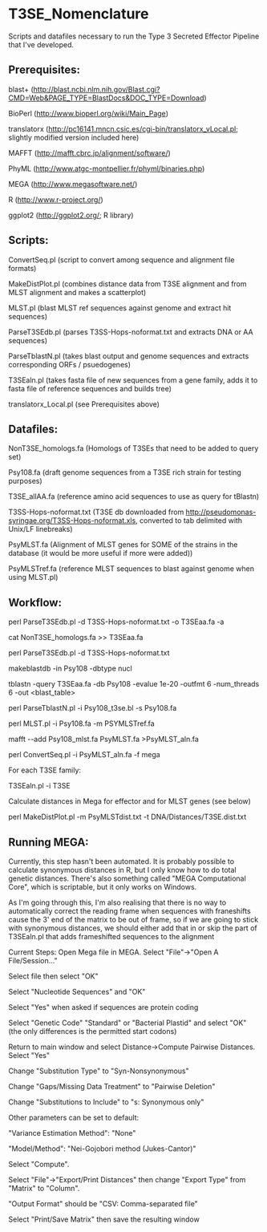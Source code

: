 T3SE_Nomenclature
=================

Scripts and datafiles necessary to run the Type 3 Secreted Effector Pipeline that I've developed.

Prerequisites:
--------------

 blast+ (http://blast.ncbi.nlm.nih.gov/Blast.cgi?CMD=Web&PAGE_TYPE=BlastDocs&DOC_TYPE=Download)
 
 BioPerl (http://www.bioperl.org/wiki/Main_Page)
 
 translatorx (http://pc16141.mncn.csic.es/cgi-bin/translatorx_vLocal.pl; slightly modified version included here)
 
 MAFFT (http://mafft.cbrc.jp/alignment/software/)
 
 PhyML (http://www.atgc-montpellier.fr/phyml/binaries.php)
 
 MEGA (http://www.megasoftware.net/)
 
 R (http://www.r-project.org/)
 
 ggplot2 (http://ggplot2.org/; R library)
 
 
 
Scripts:
--------

 ConvertSeq.pl (script to convert among sequence and alignment file formats)
 
 MakeDistPlot.pl (combines distance data from T3SE alignment and from MLST alignment and makes a scatterplot)
 
 MLST.pl (blast MLST ref sequences against genome and extract hit sequences)
 
 ParseT3SEdb.pl (parses T3SS-Hops-noformat.txt and extracts DNA or AA sequences)
 
 ParseTblastN.pl (takes blast output and genome sequences and extracts corresponding ORFs / psuedogenes)
 
 T3SEaln.pl (takes fasta file of new sequences from a gene family, adds it to fasta file of reference sequences and builds tree)
 
 translatorx_Local.pl (see Prerequisites above)
 
 

Datafiles:
----------

 NonT3SE_homologs.fa (Homologs of T3SEs that need to be added to query set)
 
 Psy108.fa (draft genome sequences from a T3SE rich strain for testing purposes)
 
 T3SE_allAA.fa (reference amino acid sequences to use as query for tBlastn)
 
 T3SS-Hops-noformat.txt (T3SE db downloaded from http://pseudomonas-syringae.org/T3SS-Hops-noformat.xls, 
 converted to tab delimited with Unix/LF linebreaks)
  
 PsyMLST.fa (Alignment of MLST genes for SOME of the strains in the database (it would be more useful if more were added))

 PsyMLSTref.fa (reference MLST sequences to blast against genome when using MLST.pl)



Workflow:
---------

 perl ParseT3SEdb.pl -d T3SS-Hops-noformat.txt -o T3SEaa.fa -a

cat NonT3SE_homologs.fa >> T3SEaa.fa

perl ParseT3SEdb.pl -d T3SS-Hops-noformat.txt

makeblastdb -in Psy108 -dbtype nucl

tblastn -query T3SEaa.fa -db Psy108 -evalue 1e-20 -outfmt 6 -num_threads 6 -out <blast_table>

perl ParseTblastN.pl -i Psy108_t3se.bl -s Psy108.fa

perl MLST.pl -i Psy108.fa -m PSYMLSTref.fa

mafft --add Psy108_mlst.fa PsyMLST.fa >PsyMLST_aln.fa

perl ConvertSeq.pl -i PsyMLST_aln.fa -f mega 
 
For each T3SE family:

T3SEaln.pl -i T3SE

Calculate distances in Mega for effector and for MLST genes (see below)

perl MakeDistPlot.pl -m PsyMLSTdist.txt -t DNA/Distances/T3SE.dist.txt



Running MEGA:
-------------

Currently, this step hasn't been automated. It is probably possible to calculate synonymous
distances in R, but I only know how to do total genetic distances. There's also something
called "MEGA Computational Core", which is scriptable, but it only works on Windows.

As I'm going through this, I'm also realising that there is no way to automatically
correct the reading frame when sequences with franeshifts cause the 3' end of the matrix to
be out of frame, so if we are going to stick with synonymous distances, we should either
add that in or skip the part of T3SEaln.pl that adds frameshifted sequences to the alignment

Current Steps:
Open Mega file in MEGA. Select "File"->"Open A File/Session..."

Select file then select "OK"

Select "Nucleotide Sequences" and "OK" 

Select "Yes" when asked if sequences are protein coding

Select "Genetic Code" "Standard" or "Bacterial Plastid" and select "OK" (the only differences is the permitted start codons)

Return to main window and select Distance->Compute Pairwise Distances. Select "Yes"

Change "Substitution Type" to "Syn-Nonsynonymous"

Change "Gaps/Missing Data Treatment" to "Pairwise Deletion"

Change "Substitutions to Include" to "s: Synonymous only"

Other parameters can be set to default:

"Variance Estimation Method": "None" 

"Model/Method": "Nei-Gojobori method (Jukes-Cantor)"

Select "Compute".

Select "File"->"Export/Print Distances" then change "Export Type" from "Matrix" to "Column".

"Output Format" should be "CSV: Comma-separated file"

Select "Print/Save Matrix" then save the resulting window



